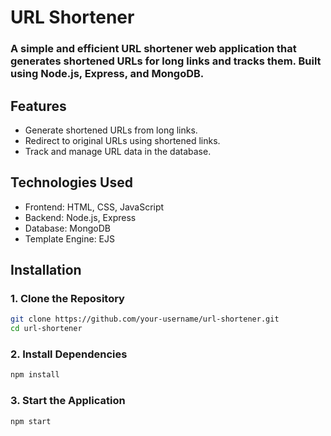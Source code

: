 # URL Shortener

### A simple and efficient URL shortener web application that generates shortened URLs for long links and tracks them. Built using Node.js, Express, and MongoDB.
## Features

-  Generate shortened URLs from long links.
-  Redirect to original URLs using shortened links.
-  Track and manage URL data in the database.

## Technologies Used

- Frontend: HTML, CSS, JavaScript
- Backend: Node.js, Express
- Database: MongoDB
- Template Engine: EJS

## Installation
### 1. Clone the Repository
```bash
git clone https://github.com/your-username/url-shortener.git
cd url-shortener
```

### 2. Install Dependencies
```bash
npm install
```
### 3. Start the Application
```bash
npm start
```

